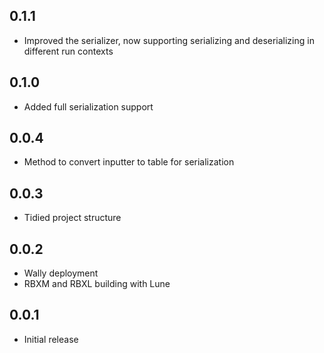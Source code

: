 ## 0.1.1

- Improved the serializer, now supporting serializing and deserializing in different run contexts

## 0.1.0

- Added full serialization support

## 0.0.4

- Method to convert inputter to table for serialization

## 0.0.3

- Tidied project structure

## 0.0.2

- Wally deployment
- RBXM and RBXL building with Lune

## 0.0.1

- Initial release